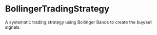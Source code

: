 # BollingerTradingStrategy
A systematic trading strategy using Bollinger Bands to create the buy/sell signals.
